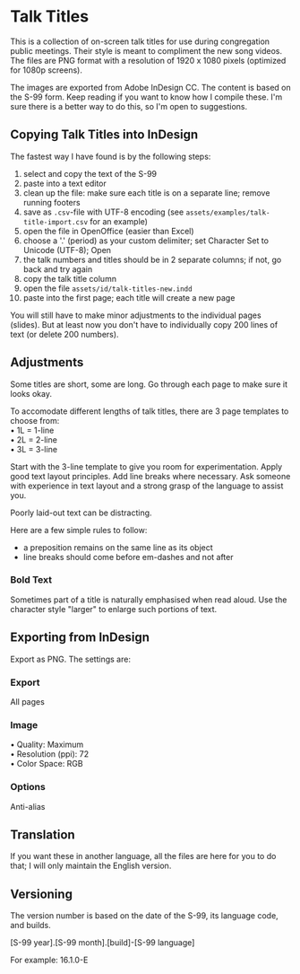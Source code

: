 # Talk Titles
This is a collection of on-screen talk titles for use during congregation public meetings. Their style is meant to compliment the new song videos. The files are PNG format with a resolution of 1920 x 1080 pixels (optimized for 1080p screens).  

The images are exported from Adobe InDesign CC. The content is based on the S-99 form. Keep reading if you want to know how I compile these. I'm sure there is a better way to do this, so I'm open to suggestions. 

## Copying Talk Titles into InDesign
The fastest way I have found is by the following steps:

1) select and copy the text of the S-99
2) paste into a text editor
3) clean up the file: make sure each title is on a separate line; remove running footers 
4) save as `.csv`-file with UTF-8 encoding (see `assets/examples/talk-title-import.csv` for an example)
5) open the file in OpenOffice (easier than Excel)
6) choose a '.' (period) as your custom delimiter; set Character Set to Unicode (UTF-8); Open
7) the talk numbers and titles should be in 2 separate columns; if not, go back and try again
8) copy the talk title column
9) open the file `assets/id/talk-titles-new.indd`
10) paste into the first page; each title will create a new page

You will still have to make minor adjustments to the individual pages (slides). But at least now you don't have to individually copy 200 lines of text (or delete 200 numbers).

## Adjustments
Some titles are short, some are long. Go through each page to make sure it looks okay.  

To accomodate different lengths of talk titles, there are 3 page templates to choose from:  
• 1L = 1-line  
• 2L = 2-line  
• 3L = 3-line
  
Start with the 3-line template to give you room for experimentation. Apply good text layout principles. Add line breaks where necessary. Ask someone with experience in text layout and a strong grasp of the language to assist you.  
  
Poorly laid-out text can be distracting.  

Here are a few simple rules to follow:  
- a preposition remains on the same line as its object
- line breaks should come before em-dashes and not after

### Bold Text
Sometimes part of a title is naturally emphasised when read aloud. Use the character style "larger" to enlarge such portions of text.

## Exporting from InDesign
Export as PNG. The settings are:

### Export
All pages

### Image
• Quality: Maximum  
• Resolution (ppi): 72  
• Color Space: RGB

### Options
Anti-alias

## Translation
If you want these in another language, all the files are here for you to do that; I will only maintain the English version.

## Versioning
The version number is based on the date of the S-99, its language code, and builds.  
  
[S-99 year].[S-99 month].[build]-[S-99 language]  

For example: 16.1.0-E
